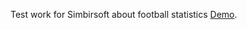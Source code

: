 Test work for Simbirsoft about football statistics
[Demo](https://pvthfinder.github.io/soccer_stat).
